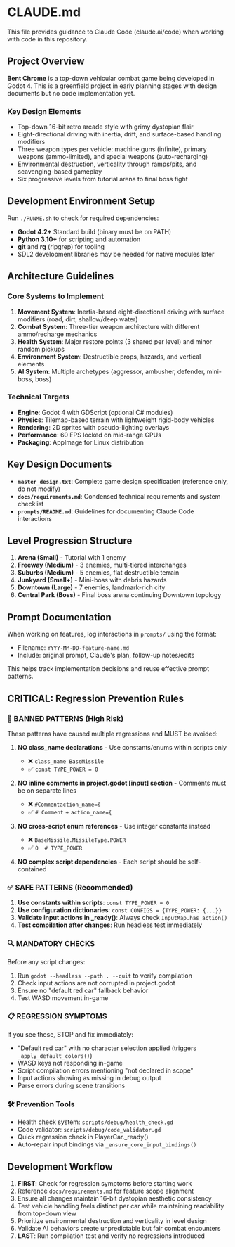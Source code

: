 # CLAUDE.md

This file provides guidance to Claude Code (claude.ai/code) when working with code in this repository.

## Project Overview

**Bent Chrome** is a top-down vehicular combat game being developed in Godot 4. This is a greenfield project in early planning stages with design documents but no code implementation yet.

### Key Design Elements
- Top-down 16-bit retro arcade style with grimy dystopian flair
- Eight-directional driving with inertia, drift, and surface-based handling modifiers
- Three weapon types per vehicle: machine guns (infinite), primary weapons (ammo-limited), and special weapons (auto-recharging)
- Environmental destruction, verticality through ramps/pits, and scavenging-based gameplay
- Six progressive levels from tutorial arena to final boss fight

## Development Environment Setup

Run `./RUNME.sh` to check for required dependencies:
- **Godot 4.2+** Standard build (binary must be on PATH)
- **Python 3.10+** for scripting and automation
- **git** and **rg** (ripgrep) for tooling
- SDL2 development libraries may be needed for native modules later

## Architecture Guidelines

### Core Systems to Implement
1. **Movement System**: Inertia-based eight-directional driving with surface modifiers (road, dirt, shallow/deep water)
2. **Combat System**: Three-tier weapon architecture with different ammo/recharge mechanics
3. **Health System**: Major restore points (3 shared per level) and minor random pickups
4. **Environment System**: Destructible props, hazards, and vertical elements
5. **AI System**: Multiple archetypes (aggressor, ambusher, defender, mini-boss, boss)

### Technical Targets
- **Engine**: Godot 4 with GDScript (optional C# modules)
- **Physics**: Tilemap-based terrain with lightweight rigid-body vehicles
- **Rendering**: 2D sprites with pseudo-lighting overlays
- **Performance**: 60 FPS locked on mid-range GPUs
- **Packaging**: AppImage for Linux distribution

## Key Design Documents

- **`master_design.txt`**: Complete game design specification (reference only, do not modify)
- **`docs/requirements.md`**: Condensed technical requirements and system checklist
- **`prompts/README.md`**: Guidelines for documenting Claude Code interactions

## Level Progression Structure

1. **Arena (Small)** - Tutorial with 1 enemy
2. **Freeway (Medium)** - 3 enemies, multi-tiered interchanges
3. **Suburbs (Medium)** - 5 enemies, flat destructible terrain
4. **Junkyard (Small+)** - Mini-boss with debris hazards
5. **Downtown (Large)** - 7 enemies, landmark-rich city
6. **Central Park (Boss)** - Final boss arena continuing Downtown topology

## Prompt Documentation

When working on features, log interactions in `prompts/` using the format:
- Filename: `YYYY-MM-DD-feature-name.md`
- Include: original prompt, Claude's plan, follow-up notes/edits

This helps track implementation decisions and reuse effective prompt patterns.

## CRITICAL: Regression Prevention Rules

### 🚫 BANNED PATTERNS (High Risk)
These patterns have caused multiple regressions and MUST be avoided:

1. **NO class_name declarations** - Use constants/enums within scripts only
   - ❌ `class_name BaseMissile`
   - ✅ `const TYPE_POWER = 0`

2. **NO inline comments in project.godot [input] section** - Comments must be on separate lines
   - ❌ `#Commentaction_name={`
   - ✅ `# Comment` + `action_name={`

3. **NO cross-script enum references** - Use integer constants instead
   - ❌ `BaseMissile.MissileType.POWER`
   - ✅ `0  # TYPE_POWER`

4. **NO complex script dependencies** - Each script should be self-contained

### ✅ SAFE PATTERNS (Recommended)
1. **Use constants within scripts**: `const TYPE_POWER = 0`
2. **Use configuration dictionaries**: `const CONFIGS = {TYPE_POWER: {...}}`
3. **Validate input actions in _ready()**: Always check `InputMap.has_action()`
4. **Test compilation after changes**: Run headless test immediately

### 🔍 MANDATORY CHECKS
Before any script changes:
1. Run `godot --headless --path . --quit` to verify compilation
2. Check input actions are not corrupted in project.godot
3. Ensure no "default red car" fallback behavior
4. Test WASD movement in-game

### 📋 REGRESSION SYMPTOMS
If you see these, STOP and fix immediately:
- "Default red car" with no character selection applied (triggers `_apply_default_colors()`)
- WASD keys not responding in-game
- Script compilation errors mentioning "not declared in scope"
- Input actions showing as missing in debug output
- Parse errors during scene transitions

### 🛠️ Prevention Tools
- Health check system: `scripts/debug/health_check.gd`
- Code validator: `scripts/debug/code_validator.gd`
- Quick regression check in PlayerCar._ready()
- Auto-repair input bindings via `_ensure_core_input_bindings()`

## Development Workflow

1. **FIRST**: Check for regression symptoms before starting work
2. Reference `docs/requirements.md` for feature scope alignment
3. Ensure all changes maintain 16-bit dystopian aesthetic consistency
4. Test vehicle handling feels distinct per car while maintaining readability from top-down view
5. Prioritize environmental destruction and verticality in level design
6. Validate AI behaviors create unpredictable but fair combat encounters
7. **LAST**: Run compilation test and verify no regressions introduced